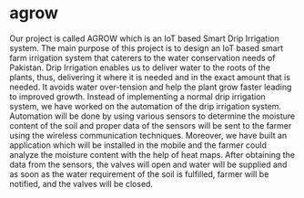 # agrow
Our project is called AGROW which is an IoT based Smart Drip Irrigation system.      The main purpose of this project is to design an IoT based smart farm irrigation system that caterers to the water conservation needs of Pakistan. Drip Irrigation enables us to deliver water to the roots of the plants, thus, delivering it where it is needed and in the exact amount that is needed. It avoids water over-tension and help the plant grow faster leading to improved growth. Instead of implementing a normal drip irrigation system, we have worked on the automation of the drip irrigation system. Automation will be done by using various sensors to determine the moisture content of the soil and proper data of the sensors will be sent to the farmer using the wireless communication techniques. Moreover, we have built an application which will be installed in the mobile and the farmer could analyze the moisture content with the help of heat maps. After obtaining the data from the sensors, the valves will open and water will be supplied and as soon as the water requirement of the soil is fulfilled, farmer will be notified, and the valves will be closed.
